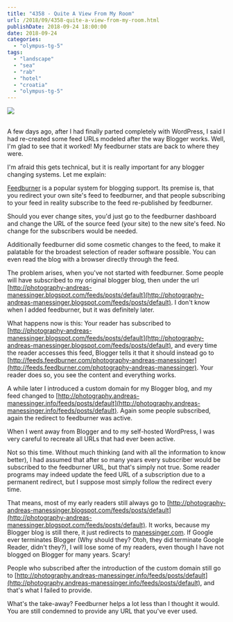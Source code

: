 ```yaml
---
title: "4358 - Quite A View From My Room"
url: /2018/09/4358-quite-a-view-from-my-room.html
publishDate: 2018-09-24 18:00:00
date: 2018-09-24
categories: 
  - "olympus-tg-5"
tags: 
  - "landscape"
  - "sea"
  - "rab"
  - "hotel"
  - "croatia"
  - "olympus-tg-5"
---
```

<div class="container">
<div class="center"><a target="_blank" href="https://d25zfm9zpd7gm5.cloudfront.net/1200x1200/2017/20170720_084612_lr.jpg"><img class="webfeedsFeaturedVisual" src="https://d25zfm9zpd7gm5.cloudfront.net/0600x0600/2017/20170720_084612_lr.jpg" /></a></div>
</div>
<br />

A few days ago, after I had finally parted completely with
WordPress, I said I had re-created some feed URLs modeled after the
way Blogger works. Well, I'm glad to see that it worked! My
feedburner stats are back to where they were.

I'm afraid this gets technical, but it is really important for any
blogger changing systems. Let me explain:

[Feedburner](https://feedburner.google.com/) is a popular system for
blogging support. Its premise is, that you redirect your own
site's feed to feedburner, and that people subscribing to your feed
in reality subscribe to the feed re-published by feedburner.

Should you ever change sites, you'd just go to the feedburner
dashboard and change the URL of the source feed (your site) to the
new site's feed. No change for the subscribers would be needed.

Additionally feedburner did some cosmetic changes to the feed, to
make it palatable for the broadest selection of reader software
possible. You can even read the blog with a browser directly through
the feed.

The problem arises, when you've not started with feedburner. Some
people will have subscribed to my original blogger blog, then under
the url
[http://photography-andreas-manessinger.blogspot.com/feeds/posts/default](http://photography-andreas-manessinger.blogspot.com/feeds/posts/default).
I don't know when I added feedburner, but it was definitely later.

What happens now is this: Your reader has subscribed to
[http://photography-andreas-manessinger.blogspot.com/feeds/posts/default](http://photography-andreas-manessinger.blogspot.com/feeds/posts/default),
and every time the reader accesses this feed, Blogger tells it that
it should instead go to
[http://feeds.feedburner.com/photography-andreas-manessinger](http://feeds.feedburner.com/photography-andreas-manessinger).
Your reader does so, you see the content and everything works.

A while later I introduced a custom domain for my Blogger blog, and
my feed changed to
[http://photography.andreas-manessinger.info/feeds/posts/default](http://photography.andreas-manessinger.info/feeds/posts/default).
Again some people subscribed, again the redirect to feedburner was
active.

When I went away from Blogger and to my self-hosted WordPress, I was
very careful to recreate all URLs that had ever been active.

Not so this time. Without much thinking (and with all the
information to know better), I had assumed that after so many years
every subscriber would be subscribed to the feedburner URL, but
that's simply not true. Some reader programs may indeed update the
feed URL of a subscription due to a permanent redirect, but I
suppose most simply follow the redirect every time.

That means, most of my early readers still always go to
[http://photography-andreas-manessinger.blogspot.com/feeds/posts/default](http://photography-andreas-manessinger.blogspot.com/feeds/posts/default).
It works, because my Blogger blog is still there, it just redirects
to [manessinger.com](https://manessinger.com). If Google ever
terminates Blogger (Why should they? Otoh, they did terminate Google
Reader, didn't they?), I will lose some of my readers, even though I
have not blogged on Blogger for many years. Scary!

People who subscribed after the introduction of the custom domain
still go to
[http://photography.andreas-manessinger.info/feeds/posts/default](http://photography.andreas-manessinger.info/feeds/posts/default),
and that's what I failed to provide.

What's the take-away? Feedburner helps a lot less than I thought it
would. You are still condemned to provide any URL that you've ever
used.